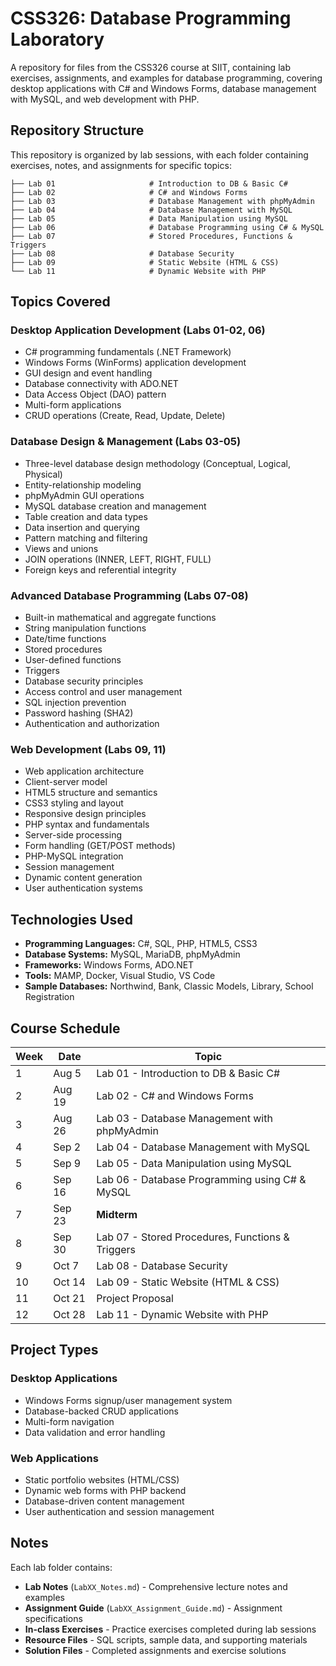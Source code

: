 # CSS326: Database Programming Laboratory

A repository for files from the CSS326 course at SIIT, containing lab exercises, assignments, and examples for database programming, covering desktop applications with C# and Windows Forms, database management with MySQL, and web development with PHP.

## Repository Structure

This repository is organized by lab sessions, with each folder containing exercises, notes, and assignments for specific topics:

```
├── Lab 01                     # Introduction to DB & Basic C#
├── Lab 02                     # C# and Windows Forms
├── Lab 03                     # Database Management with phpMyAdmin
├── Lab 04                     # Database Management with MySQL
├── Lab 05                     # Data Manipulation using MySQL
├── Lab 06                     # Database Programming using C# & MySQL
├── Lab 07                     # Stored Procedures, Functions & Triggers
├── Lab 08                     # Database Security
├── Lab 09                     # Static Website (HTML & CSS)
└── Lab 11                     # Dynamic Website with PHP
```

## Topics Covered

### **Desktop Application Development** (Labs 01-02, 06)
- C# programming fundamentals (.NET Framework)
- Windows Forms (WinForms) application development
- GUI design and event handling
- Database connectivity with ADO.NET
- Data Access Object (DAO) pattern
- Multi-form applications
- CRUD operations (Create, Read, Update, Delete)

### **Database Design & Management** (Labs 03-05)
- Three-level database design methodology (Conceptual, Logical, Physical)
- Entity-relationship modeling
- phpMyAdmin GUI operations
- MySQL database creation and management
- Table creation and data types
- Data insertion and querying
- Pattern matching and filtering
- Views and unions
- JOIN operations (INNER, LEFT, RIGHT, FULL)
- Foreign keys and referential integrity

### **Advanced Database Programming** (Labs 07-08)
- Built-in mathematical and aggregate functions
- String manipulation functions
- Date/time functions
- Stored procedures
- User-defined functions
- Triggers
- Database security principles
- Access control and user management
- SQL injection prevention
- Password hashing (SHA2)
- Authentication and authorization

### **Web Development** (Labs 09, 11)
- Web application architecture
- Client-server model
- HTML5 structure and semantics
- CSS3 styling and layout
- Responsive design principles
- PHP syntax and fundamentals
- Server-side processing
- Form handling (GET/POST methods)
- PHP-MySQL integration
- Session management
- Dynamic content generation
- User authentication systems

## Technologies Used

- **Programming Languages:** C#, SQL, PHP, HTML5, CSS3
- **Database Systems:** MySQL, MariaDB, phpMyAdmin
- **Frameworks:** Windows Forms, ADO.NET
- **Tools:** MAMP, Docker, Visual Studio, VS Code
- **Sample Databases:** Northwind, Bank, Classic Models, Library, School Registration

## Course Schedule

| Week | Date   | Topic                                          |
|------|--------|------------------------------------------------|
| 1    | Aug 5  | Lab 01 - Introduction to DB & Basic C#         |
| 2    | Aug 19 | Lab 02 - C# and Windows Forms                  |
| 3    | Aug 26 | Lab 03 - Database Management with phpMyAdmin   |
| 4    | Sep 2  | Lab 04 - Database Management with MySQL        |
| 5    | Sep 9  | Lab 05 - Data Manipulation using MySQL         |
| 6    | Sep 16 | Lab 06 - Database Programming using C# & MySQL |
| 7    | Sep 23 | **Midterm**                                    |
| 8    | Sep 30 | Lab 07 - Stored Procedures, Functions & Triggers|
| 9    | Oct 7  | Lab 08 - Database Security                     |
| 10   | Oct 14 | Lab 09 - Static Website (HTML & CSS)           |
| 11   | Oct 21 | Project Proposal                               |
| 12   | Oct 28 | Lab 11 - Dynamic Website with PHP              |

## Project Types

### Desktop Applications
- Windows Forms signup/user management system
- Database-backed CRUD applications
- Multi-form navigation
- Data validation and error handling

### Web Applications
- Static portfolio websites (HTML/CSS)
- Dynamic web forms with PHP backend
- Database-driven content management
- User authentication and session management

## Notes

Each lab folder contains:
- **Lab Notes** (`LabXX_Notes.md`) - Comprehensive lecture notes and examples
- **Assignment Guide** (`LabXX_Assignment_Guide.md`) - Assignment specifications
- **In-class Exercises** - Practice exercises completed during lab sessions
- **Resource Files** - SQL scripts, sample data, and supporting materials
- **Solution Files** - Completed assignments and exercise solutions
